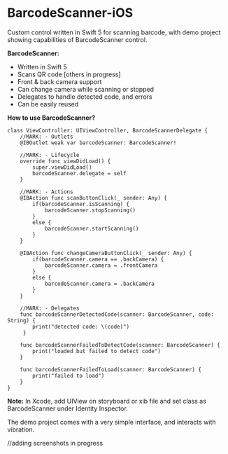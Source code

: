 
# BarcodeScanner-iOS
Custom control written in Swift 5 for scanning barcode, with demo project showing capabilities of BarcodeScanner control.

**BarcodeScanner:**
* Written in Swift 5
* Scans QR code [others in progress]
* Front & back camera support
* Can change camera while scanning or stopped
* Delegates to handle detected code, and errors
* Can be easily reused

**How to use BarcodeScanner?**

    class ViewController: UIViewController, BarcodeScannerDelegate {
        //MARK: - Outlets
        @IBOutlet weak var barcodeScanner: BarcodeScanner!
        
        //MARK: - Lifecycle
        override func viewDidLoad() {
            super.viewDidLoad()
            barcodeScanner.delegate = self
        }
        
		//MARK: - Actions
    	@IBAction func scanButtonClick(_ sender: Any) {
        	if(barcodeScanner.isScanning) {
            	barcodeScanner.stopScanning()
        	}
        	else {
            	barcodeScanner.startScanning()
        	}
    	}
		
		@IBAction func changeCameraButtonClick(_ sender: Any) {
        	if(barcodeScanner.camera == .backCamera) {
            	barcodeScanner.camera = .frontCamera
        	}
        	else {
            	barcodeScanner.camera = .backCamera
        	}
    	}
		
		//MARK: - Delegates
    	func barcodeScannerDetectedCode(scanner: BarcodeScanner, code: String) {
        	print("detected code: \(code)")
   		 }
    	
    	func barcodeScannerFailedToDetectCode(scanner: BarcodeScanner) {
        	print("loaded but failed to detect code")
    	}
    	
    	func barcodeScannerFailedToLoad(scanner: BarcodeScanner) {
        	print("failed to load")
    	}
    }

**Note:** In Xcode, add UIView on storyboard or xib file and set class as BarcodeScanner under Identity Inspector.

The demo project comes with a very simple interface, and interacts with vibration.

//adding screenshots in progress
